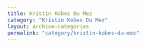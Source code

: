 ```yaml
---
title: Kristin Kobes Du Mez
category: "Kristin Kobes Du Mez"
layout: archive-categories
permalink: "category/kristin-kobes-du-mez"
---
```

